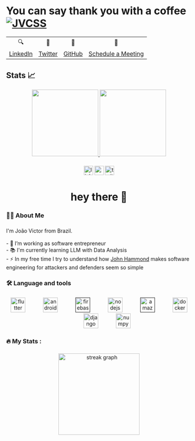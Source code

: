 # You can say thank you with a coffee [![JVCSS](https://img.shields.io/badge/Buy%20Me%20A%20Coffee-05122A?style=for-the-badge&logo=buy-me-a-coffee&logoColor=green)](https://www.buymeacoffee.com/jvcs/)

<div align="center">
    <table>
  <tr>
    <td align="center">🔍</td>
    <td align="center">🥂</td>
    <td align="center">🍰</td>
    <td align="center">🤝</td>
  </tr>
  <tr>
    <td align="center"><a href="https://www.linkedin.com/in/jvcss/">LinkedIn</a></td>
    <td align="center"><a href="https://twitter.com/jvictorcard">Twitter</a></td>
    <td align="center"><a href="https://github.com/jvcss">GitHub</a></td>
    <td align="center"><a href="https://calendly.com/joaovictorcardoso/30min">Schedule a Meeting</a></td>
  </tr>
</table>
</div>

## Stats 📈

<div align="center">
    <a href="https://calendly.com/joaovictorcardoso/30min">
        <img height="180em" src="https://github-readme-stats.vercel.app/api?username=jvcss" onerror="this.src=''"/>
        <img height="180em" src="https://github-readme-stats.vercel.app/api/top-langs/?username=jvcss&layout=compact&langs_count=6&theme=gotham&hide=VBA,HTML,CSS,TEX,SCSS" onerror="this.src='https://github-readme-stats.vercel.app/api/top-langs/?username=jvcss&layout=compact&langs_count=6&theme=gotham&hide=VBA,HTML,CSS,TEX,SCSS'"/>
    </a>
</div>

###

<div align="center">
  <img src="https://img.shields.io/static/v1?message=LinkedIn&logo=linkedin&label=&color=0077B5&logoColor=white&labelColor=&style=for-the-badge" height="25" alt="linkedin logo"  />
  <img src="https://img.shields.io/static/v1?message=Youtube&logo=youtube&label=&color=FF0000&logoColor=white&labelColor=&style=for-the-badge" height="25" alt="youtube logo"  />
  <img src="https://img.shields.io/static/v1?message=Twitter&logo=twitter&label=&color=1DA1F2&logoColor=white&labelColor=&style=for-the-badge" height="25" alt="twitter logo"  />
</div>

###

<h1 align="center">hey there 👋</h1>

###

<h3 align="left">👩‍💻  About Me</h3>

###

<p align="left">I'm João Victor from Brazil.<br><br>- 🔭 I’m working as software entrepreneur<br>- 📚 I'm currently learning LLM with Data Analysis<br>- ⚡ In my free time I try to understand how <a href="https://www.youtube.com/@_JohnHammond">John Hammond<a> makes software engineering for attackers and defenders seem so simple</p>

###

<h3 align="left">🛠 Language and tools</h3>

###

<div align="center">
  <a href="https://github.com/jvcss/Smart-Food"><img src="https://cdn.jsdelivr.net/gh/devicons/devicon/icons/flutter/flutter-original.svg" height="40" alt="flutter logo"  /></a>
  <img width="40" />
  <a href="https://github.com/jvcss/Smart-Food/tree/main/smart_food"><img src="https://cdn.jsdelivr.net/gh/devicons/devicon/icons/android/android-original.svg" height="40" alt="android logo"  /></a>
  <img width="40" />
  <a href=""><img src="https://cdn.jsdelivr.net/gh/devicons/devicon/icons/firebase/firebase-plain-wordmark.svg" height="40" alt="firebase logo"  /></a>
  <img width="40" />
  <a href="https://github.com/jvcss/Postgres-Node-React-Jest-Actions"><img src="https://cdn.jsdelivr.net/gh/devicons/devicon/icons/nodejs/nodejs-original.svg" height="40" alt="nodejs logo"  /></a>
  <img width="40" />
  <a href=""><img src="https://cdn.jsdelivr.net/gh/devicons/devicon/icons/amazonwebservices/amazonwebservices-plain-wordmark.svg" height="40" alt="amazonwebservices logo"  /></a>
  <img width="40" />
  <a href="https://github.com/jvcss/GoDocker"><img src="https://cdn.jsdelivr.net/gh/devicons/devicon/icons/docker/docker-plain-wordmark.svg" height="40" alt="docker logo"  /></a>
  <img width="40" />
  <a href="https://github.com/jvcss/Smart-Food/tree/main/smart_feeder"><img src="https://icongr.am/devicon/django-line.svg?color=currentColor" height="40" alt="django logo"  /></a>
  <img width="40" />
  <a href="https://github.com/jvcss/AI-Crypto-Trader"><img src="https://cdn.jsdelivr.net/gh/devicons/devicon/icons/numpy/numpy-original.svg" height="40" alt="numpy logo"  /></a>
</div>

###

<h3 align="left">🔥   My Stats :</h3>

###

<div align="center">
  <img src="https://streak-stats.demolab.com?user=jvcss&locale=en&mode=daily&theme=dark&hide_border=false&border_radius=5&order=3" height="220" alt="streak graph"  />
</div>

